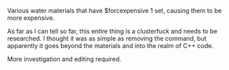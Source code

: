 Various water materials that have $forcexpensive 1 set, causing them to be more expensive.

As far as I can tell so far, this entire thing is a clusterfuck and needs to be researched. I thought it was as simple as removing the command, but apparently it goes beyond the materials and into the realm of C++ code.

More investigation and editing required.